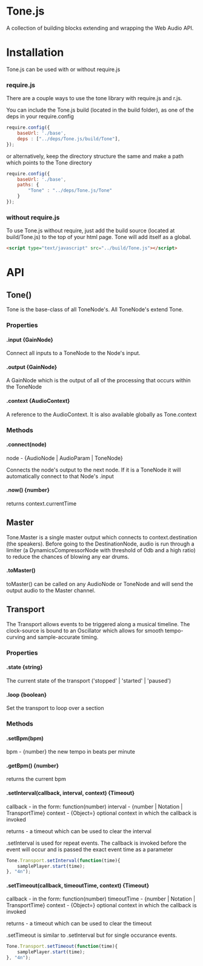 Tone.js
=========

A collection of building blocks extending and wrapping the Web Audio API.  

# Installation

Tone.js can be used with or without require.js

### require.js

There are a couple ways to use the tone library with require.js and r.js. 

You can include the Tone.js build (located in the build folder), as one of the deps in your require.config

```javascript
require.config({
    baseUrl: './base',
    deps : ["../deps/Tone.js/build/Tone"],
});
```

or alternatively, keep the directory structure the same and make a path which points to the Tone directory

```javascript
require.config({
    baseUrl: './base',
    paths: {
        "Tone" : "../deps/Tone.js/Tone"
    }
});
```
### without require.js

To use Tone.js without require, just add the build source (located at build/Tone.js) to the top of your html page. Tone will add itself as a global. 

```html
<script type="text/javascript" src="../build/Tone.js"></script>
```

# API

## Tone()

Tone is the base-class of all ToneNode's. All ToneNode's extend Tone. 

### Properties

#### .input {GainNode}

Connect all inputs to a ToneNode to the Node's input.

#### .output {GainNode}

A GainNode which is the output of all of the processing that occurs within the ToneNode

#### .context {AudioContext}

A reference to the AudioContext. It is also available globally as Tone.context

### Methods

#### .connect(node)

node - {AudioNode | AudioParam | ToneNode}

Connects the node's output to the next node. If it is a ToneNode it will automatically connect to that Node's .input 

#### .now() {number}

returns context.currentTime

## Master

Tone.Master is a single master output which connects to context.destination (the speakers). Before going to the DestinationNode, audio is run through a limiter (a DynamicsCompressorNode with threshold of 0db and a high ratio) to reduce the chances of blowing any ear drums. 

#### .toMaster()

toMaster() can be called on any AudioNode or ToneNode and will send the output audio to the Master channel. 

## Transport

The Transport allows events to be triggered along a musical timeline. The clock-source is bound to an Oscillator which allows for smooth tempo-curving and sample-accurate timing. 

### Properties

#### .state {string}

The current state of the transport ('stopped' | 'started' | 'paused')

#### .loop {boolean}

Set the transport to loop over a section

### Methods

#### .setBpm(bpm)

bpm - {number} the new tempo in beats per minute

#### .getBpm() {number}

returns the current bpm

#### .setInterval(callback, interval, context) {Timeout}

callback - in the form: function(number)
interval - {number | Notation | TransportTime}
context - {Object=} optional context in which the callback is invoked

returns - a timeout which can be used to clear the interval

.setInterval is used for repeat events. The callback is invoked before the event will occur and is passed the exact event time as a parameter

```javascript
Tone.Transport.setInterval(function(time){
    samplePlayer.start(time);
}, "4n");
```

#### .setTimeout(callback, timeoutTime, context) {Timeout}

callback - in the form: function(number)
timeoutTime - {number | Notation | TransportTime}
context - {Object=} optional context in which the callback is invoked

returns - a timeout which can be used to clear the timeout

.setTimeout is similar to .setInterval but for single occurance events. 

```javascript
Tone.Transport.setTimeout(function(time){
    samplePlayer.start(time);
}, "4n");
```




